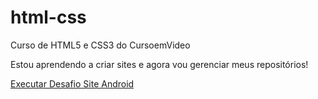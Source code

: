 # html-css
 Curso de HTML5 e CSS3 do CursoemVideo

Estou aprendendo a criar sites e agora vou gerenciar meus repositórios!

<a href="https://miltonlebanner.github.io/html-css/desafios/desafio010-versaoguanabara"> Executar Desafio Site Android</a>



